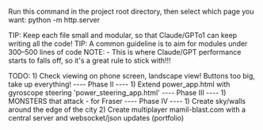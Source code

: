 
Run this command in the project root directory, then select which page you want:
	python -m http.server

TIP: Keep each file small and modular, so that Claude/GPTo1 can keep writing all the code!
TIP: A common guideline is to aim for modules under 300–500 lines of code
	NOTE: - This is where Claude/GPT performance starts to falls off, so it's a great rule to stick with!!!


TODO:
	1) Check viewing on phone screen, landscape view! Buttons too big, take up everything!
	---- Phase II  ----
	1) Extend power_app.html with gyroscope steering 'power_steering_app.html'
	---- Phase III ----
	1) MONSTERS that attack - for Fraser
	---- Phase IV  ----
	1) Create sky/walls around the edge of the city
	2) Create multiplayer mamil-blast.com with a central server and websocket/json updates (portfolio)

